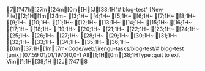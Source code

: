 7[?47h[27m[24m[0m[H[J[38;1H"# blog-test" [New File][2;1H[1m[34m~                                                                               [3;1H~                                                                               [4;1H~                                                                               [5;1H~                                                                               [6;1H~                                                                               [7;1H~                                                                               [8;1H~                                                                               [9;1H~                                                                               [10;1H~                                                                               [11;1H~                                                                               [12;1H~                                                                               [13;1H~                                                                               [14;1H~                                                                               [15;1H~                                                                               [16;1H~                                                                               [17;1H~                                                                               [18;1H~                                                                               [19;1H~                                                                               [20;1H~                                                                               [21;1H~                                                                               [22;1H~                                                                               [23;1H~                                                                               [24;1H~                                                                               [25;1H~                                                                               [26;1H~                                                                               [27;1H~                                                                               [28;1H~                                                                               [29;1H~                                                                               [30;1H~                                                                               [31;1H~                                                                               [32;1H~                                                                               [33;1H~                                                                               [34;1H~                                                                               [35;1H~                                                                               [36;1H~                                                                               [0m[37;1H[1m[7m<Code/web/jirengu-tasks/blog-test/# blog-test [unix] (07:59 01/01/1970)0,0-1 All[1;1H[0m[38;1HType  :quit<Enter>  to exit Vim[1;1H[38;1H
[2J[?47l8
